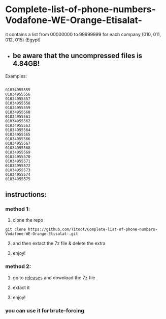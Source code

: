 # Complete-list-of-phone-numbers-Vodafone-WE-Orange-Etisalat-
it contains a list from 00000000 to 99999999 for each company (010, 011, 012, 015) (Egypt)

- ## be aware that the uncompressed files is 4.84GB!


Examples:

```

01034955555
01034955556
01034955557
01034955558
01034955559
01034955560
01034955561
01034955562
01034955563
01034955564
01034955565
01034955566
01034955567
01034955568
01034955569
01034955570
01034955571
01034955572
01034955573
01034955574
01034955575
```

## instructions:

### method 1:

1. clone the repo 

```
git clone https://github.com/Titoot/Complete-list-of-phone-numbers-Vodafone-WE-Orange-Etisalat-.git
```
2. and then extact the 7z file & delete the extra

3. enjoy!

### method 2:

1. go to [releases](https://github.com/Titoot/Complete-list-of-phone-numbers-Vodafone-WE-Orange-Etisalat-/releases) and download the 7z file

2. extact it
 
3. enjoy!


### you can use it for brute-forcing
